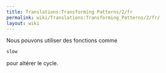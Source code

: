 ```yaml
---
title: Translations:Transforming Patterns/2/fr
permalink: wiki/Translations:Transforming_Patterns/2/fr/
layout: wiki
---
```


Nous pouvons utiliser des fonctions comme

``` haskell
slow
```

pour altérer le cycle.
